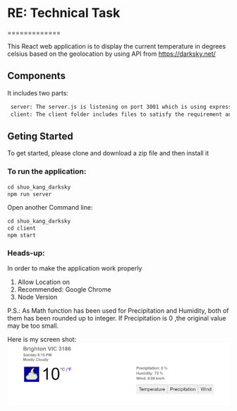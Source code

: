 # RE: Technical Task
=============

This React web application is to display the current temperature in degrees celsius based on the geolocation by using API from  https://darksky.net/ 

## Components
It includes two parts:
```bash
 server: The server.js is listening on port 3001 which is using express server to proxy resquest to DarkSky so as to avoid the issue of `Cross-Origin Resource Sharing`.
 client: The client folder includes files to satisfy the requirement and listens on port 3000
```

## Geting Started

To get started, please clone and download a zip file and then install it

### To run the application:

```
cd shuo_kang_darksky
npm run server
```

Open another Command line:
```
cd shuo_kang_darksky
cd client 
npm start
```

### Heads-up:
In order to make the application work properly
1. Allow Location on
2. Recommended: Google Chrome
3. Node Version

P.S.: As Math function has been used for Precipitation and Humidity, both of them has been rounded up to integer.
If Precipitation is 0 ,the original value may be too small.


Here is my screen shot:
![](images/screenshotdarksky.png)
